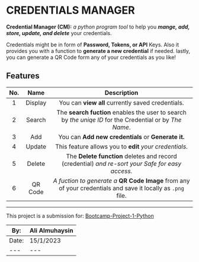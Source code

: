 # CREDENTIALS MANAGER

**Credential Manager (CM):** *a python program tool* to help you ***mange, add, store, update, and delete*** your credentials.

Credentials might be in form of **Password, Tokens, or API** Keys. Also it provides you with a function to **generate a new credential** if needed. lastly, you can generate a QR Code form any of your credentials as you like! 

## Features
| No.| Name | Description |
|:----:|:------:|:-------------:|
|1| Display | You can **view all** currently saved credentials. |
|2| Search | The **search fuction** enables the user to search by *the uniqe ID* for the Credential or by *The Name*. |
|3| Add | You can **Add new credentials** or **Generate it.** |
|4| Update | This feature allows you to **edit** *your credentials*. |
|5| Delete | The **Delete function** deletes and record (credential) *and re-sort your Safe for easy access.*|
|6|QR Code | *A fuction to generate a* **QR Code Image** from any of your credentials and save it locally as `.png` file. |

---
This project is a submission for: [Bootcamp-Project-1-Python](https://github.com/Tuwaiq-Data-Science-Bootcamp-V2/Bootcamp-Project-1-Python)

|By:|Ali Almuhaysin|
|---|---|
|Date:| 15/1/2023|
|---|---|